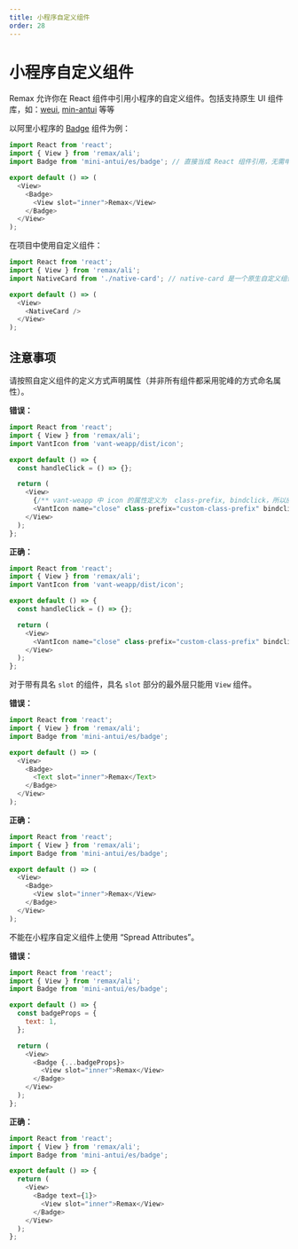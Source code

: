 ```yaml
---
title: 小程序自定义组件
order: 28
---
```


# 小程序自定义组件

Remax 允许你在 React 组件中引用小程序的自定义组件。包括支持原生 UI 组件库，如：[weui](https://github.com/wechat-miniprogram/weui-miniprogram), [min-antui](https://github.com/ant-mini-program/mini-antui)
等等

以阿里小程序的 [Badge](https://docs.alipay.com/mini/component-ext/badge) 组件为例：

```js
import React from 'react';
import { View } from 'remax/ali';
import Badge from 'mini-antui/es/badge'; // 直接当成 React 组件引用，无需申明 useComponents

export default () => (
  <View>
    <Badge>
      <View slot="inner">Remax</View>
    </Badge>
  </View>
);
```

在项目中使用自定义组件：

```js
import React from 'react';
import { View } from 'remax/ali';
import NativeCard from './native-card'; // native-card 是一个原生自定义组件

export default () => (
  <View>
    <NativeCard />
  </View>
);
```

## 注意事项

请按照自定义组件的定义方式声明属性（并非所有组件都采用驼峰的方式命名属性）。

**错误：**

```js
import React from 'react';
import { View } from 'remax/ali';
import VantIcon from 'vant-weapp/dist/icon';

export default () => {
  const handleClick = () => {};

  return (
    <View>
      {/** vant-weapp 中 icon 的属性定义为  class-prefix, bindclick，所以应遵循其命名规则 */}
      <VantIcon name="close" class-prefix="custom-class-prefix" bindclick={handleClick} />
    </View>
  );
};
```

**正确：**

```js
import React from 'react';
import { View } from 'remax/ali';
import VantIcon from 'vant-weapp/dist/icon';

export default () => {
  const handleClick = () => {};

  return (
    <View>
      <VantIcon name="close" class-prefix="custom-class-prefix" bindclick={handleClick} />
    </View>
  );
};
```

对于带有具名 `slot` 的组件，具名 `slot` 部分的最外层只能用 `View` 组件。

**错误：**

```js
import React from 'react';
import { View } from 'remax/ali';
import Badge from 'mini-antui/es/badge';

export default () => (
  <View>
    <Badge>
      <Text slot="inner">Remax</Text>
    </Badge>
  </View>
);
```

**正确：**

```js
import React from 'react';
import { View } from 'remax/ali';
import Badge from 'mini-antui/es/badge';

export default () => (
  <View>
    <Badge>
      <View slot="inner">Remax</View>
    </Badge>
  </View>
);
```

不能在小程序自定义组件上使用 “Spread Attributes”。

**错误：**

```js
import React from 'react';
import { View } from 'remax/ali';
import Badge from 'mini-antui/es/badge';

export default () => {
  const badgeProps = {
    text: 1,
  };

  return (
    <View>
      <Badge {...badgeProps}>
        <View slot="inner">Remax</View>
      </Badge>
    </View>
  );
};
```

**正确：**

```js
import React from 'react';
import { View } from 'remax/ali';
import Badge from 'mini-antui/es/badge';

export default () => {
  return (
    <View>
      <Badge text={1}>
        <View slot="inner">Remax</View>
      </Badge>
    </View>
  );
};
```
